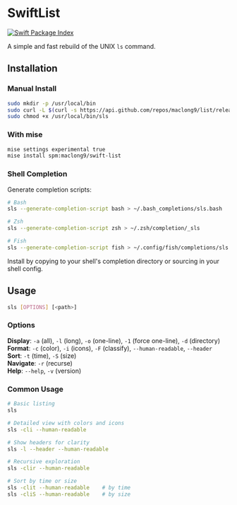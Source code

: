 # SwiftList

[![Swift Package Index](https://img.shields.io/endpoint?url=https%3A%2F%2Fswiftpackageindex.com%2Fapi%2Fpackages%2Fmaclong9%2Flist%2Fbadge%3Ftype%3Dswift-versions)](https://swiftpackageindex.com/maclong9/list)

A simple and fast rebuild of the UNIX `ls` command.

## Installation

### Manual Install
```sh
sudo mkdir -p /usr/local/bin
sudo curl -L $(curl -s https://api.github.com/repos/maclong9/list/releases/latest | grep "browser_download_url.*sls" | cut -d\" -f4) -o /usr/local/bin/sls
sudo chmod +x /usr/local/bin/sls
```

### With mise
```sh
mise settings experimental true
mise install spm:maclong9/swift-list
```

### Shell Completion
Generate completion scripts:
```sh
# Bash
sls --generate-completion-script bash > ~/.bash_completions/sls.bash

# Zsh
sls --generate-completion-script zsh > ~/.zsh/completion/_sls

# Fish
sls --generate-completion-script fish > ~/.config/fish/completions/sls.fish
```

Install by copying to your shell's completion directory or sourcing in your shell config.

## Usage

```sh
sls [OPTIONS] [<path>]
```

### Options

**Display**: `-a` (all), `-l` (long), `-o` (one-line), `-1` (force one-line), `-d` (directory)  
**Format**: `-c` (color), `-i` (icons), `-F` (classify), `--human-readable`, `--header`  
**Sort**: `-t` (time), `-S` (size)  
**Navigate**: `-r` (recurse)  
**Help**: `--help`, `-v` (version)

### Common Usage

```sh
# Basic listing
sls

# Detailed view with colors and icons
sls -cli --human-readable

# Show headers for clarity
sls -l --header --human-readable

# Recursive exploration
sls -clir --human-readable

# Sort by time or size
sls -clit --human-readable    # by time
sls -cliS --human-readable    # by size
```
